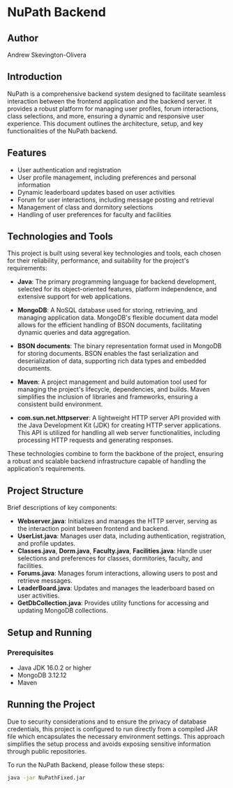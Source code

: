 # NuPath Backend

## Author
Andrew Skevington-Olivera

## Introduction

NuPath is a comprehensive backend system designed to facilitate seamless interaction between the frontend application and the backend server. It provides a robust platform for managing user profiles, forum interactions, class selections, and more, ensuring a dynamic and responsive user experience. This document outlines the architecture, setup, and key functionalities of the NuPath backend.

## Features

- User authentication and registration
- User profile management, including preferences and personal information
- Dynamic leaderboard updates based on user activities
- Forum for user interactions, including message posting and retrieval
- Management of class and dormitory selections
- Handling of user preferences for faculty and facilities


## Technologies and Tools

This project is built using several key technologies and tools, each chosen for their reliability, performance, and suitability for the project's requirements:

- **Java**: The primary programming language for backend development, selected for its object-oriented features, platform independence, and extensive support for web applications.

- **MongoDB**: A NoSQL database used for storing, retrieving, and managing application data. MongoDB's flexible document data model allows for the efficient handling of BSON documents, facilitating dynamic queries and data aggregation.

- **BSON documents**: The binary representation format used in MongoDB for storing documents. BSON enables the fast serialization and deserialization of data, supporting rich data types and embedded documents.

- **Maven**: A project management and build automation tool used for managing the project's lifecycle, dependencies, and builds. Maven simplifies the inclusion of libraries and frameworks, ensuring a consistent build environment.

- **com.sun.net.httpserver**: A lightweight HTTP server API provided with the Java Development Kit (JDK) for creating HTTP server applications. This API is utilized for handling all web server functionalities, including processing HTTP requests and generating responses.

These technologies combine to form the backbone of the project, ensuring a robust and scalable backend infrastructure capable of handling the application's requirements.

## Project Structure

Brief descriptions of key components:

- **Webserver.java**: Initializes and manages the HTTP server, serving as the interaction point between frontend and backend.
- **UserList.java**: Manages user data, including authentication, registration, and profile updates.
- **Classes.java**, **Dorm.java**, **Faculty.java**, **Facilities.java**: Handle user selections and preferences for classes, dormitories, faculty, and facilities.
- **Forums.java**: Manages forum interactions, allowing users to post and retrieve messages.
- **LeaderBoard.java**: Updates and manages the leaderboard based on user activities.
- **GetDbCollection.java**: Provides utility functions for accessing and updating MongoDB collections.

## Setup and Running

### Prerequisites

- Java JDK 16.0.2 or higher
- MongoDB 3.12.12
- Maven 

## Running the Project

Due to security considerations and to ensure the privacy of database credentials, this project is configured to run directly from a compiled JAR file which encapsulates the necessary environment settings. This approach simplifies the setup process and avoids exposing sensitive information through public repositories.

To run the NuPath Backend, please follow these steps:

```bash
java -jar NuPathFixed.jar

